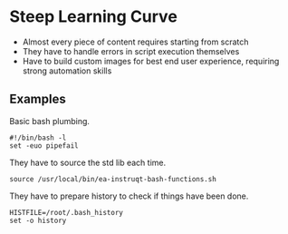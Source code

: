 # Steep Learning Curve

- Almost every piece of content requires starting from scratch
- They have to handle errors in script execution themselves
- Have to build custom images for best end user experience, requiring strong automation skills

## Examples

Basic bash plumbing.

```shell
#!/bin/bash -l
set -euo pipefail
```

They have to source the std lib each time.

```shell
source /usr/local/bin/ea-instruqt-bash-functions.sh
```

They have to prepare history to check if things have been done.

```shell
HISTFILE=/root/.bash_history
set -o history
```
